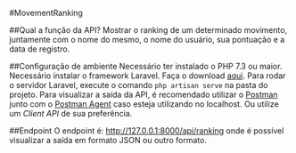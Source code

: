 #MovementRanking

##Qual a função da API?
Mostrar o ranking de um determinado movimento, juntamente com o nome do mesmo, o nome do usuário, sua pontuação e a data de registro.

##Configuração de ambiente
Necessário ter instalado o PHP 7.3 ou maior.
Necessário instalar o framework Laravel. Faça o download [aqui](https://laravel.com/docs/4.2).
Para rodar o servidor Laravel, execute o comando ``php artisan serve`` na pasta do projeto.
Para visualizar a saída da API, é recomendado utilizar o [Postman](https://www.postman.com/) junto com o [Postman Agent](https://www.postman.com/downloads/postman-agent/) caso esteja utilizando no localhost. Ou utilize um *Client API* de sua preferência.

##Endpoint
O endpoint é: http://127.0.0.1:8000/api/ranking onde é possível visualizar a saída em formato JSON ou outro formato.

